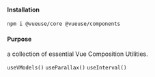 #### Installation
`npm i @vueuse/core @vueuse/components`

#### Purpose
a collection of essential Vue Composition Utilities.

`useVModels()`
`useParallax()`
`useInterval()`
